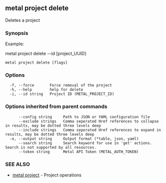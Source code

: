 ## metal project delete

Deletes a project

### Synopsis

Example:

metal project delete --id [project_UUID]



```
metal project delete [flags]
```

### Options

```
  -f, --force       Force removal of the project
  -h, --help        help for delete
  -i, --id string   Project ID (METAL_PROJECT_ID)
```

### Options inherited from parent commands

```
      --config string     Path to JSON or YAML configuration file
      --exclude strings   Comma seperated Href references to collapse in results, may be dotted three levels deep
      --include strings   Comma seperated Href references to expand in results, may be dotted three levels deep
  -o, --output string     Output format (*table, json, yaml)
      --search string     Search keyword for use in 'get' actions. Search is not supported by all resources.
      --token string      Metal API Token (METAL_AUTH_TOKEN)
```

### SEE ALSO

* [metal project](metal_project.md)	 - Project operations

